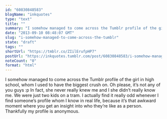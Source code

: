 ```yaml
---
id: "60830848583"
blogName: "inkquotes"
type: "text"
title: ""
summary: "I somehow managed to come across the Tumblr profile of the girl in high school, whom I used to have the biggest crush on. Oh..."
date: "2013-09-10 08:48:07 GMT"
slug: "i-somehow-managed-to-come-across-the-tumblr"
state: "draft"
tags: ""
shortUrl: "https://tmblr.co/ZIilErufpHP7"
postUrl: "https://inkquotes.tumblr.com/post/60830848583/i-somehow-managed-to-come-across-the-tumblr"
noteCount: "0"
format: "html"
---
```


I somehow managed to come across the Tumblr profile of the girl in high school, whom I used to have the biggest crush on. Oh please, it’s not any of you guys :p In fact, she never really knew me and I she didn’t really know me. We were just two kids on a tram. I actually find it really odd whenever I find someone’s profile whom I know in real life, because it’s that awkward moment where you get an insight into who they’re like as a person. Thankfully my profile is anonymous.